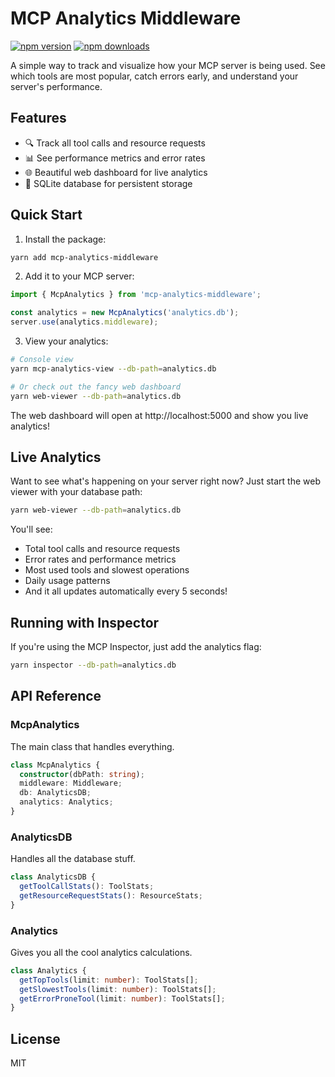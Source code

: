 # MCP Analytics Middleware

[![npm version](https://img.shields.io/npm/v/mcp-analytics-middleware.svg)](https://www.npmjs.com/package/mcp-analytics-middleware)
[![npm downloads](https://img.shields.io/npm/dm/mcp-analytics-middleware.svg)](https://www.npmjs.com/package/mcp-analytics-middleware)

A simple way to track and visualize how your MCP server is being used. See which tools are most popular, catch errors early, and understand your server's performance.

## Features

- 🔍 Track all tool calls and resource requests
- 📊 See performance metrics and error rates
- 🌐 Beautiful web dashboard for live analytics
- 💾 SQLite database for persistent storage

## Quick Start

1. Install the package:
```bash
yarn add mcp-analytics-middleware
```

2. Add it to your MCP server:
```typescript
import { McpAnalytics } from 'mcp-analytics-middleware';

const analytics = new McpAnalytics('analytics.db');
server.use(analytics.middleware);
```

3. View your analytics:
```bash
# Console view
yarn mcp-analytics-view --db-path=analytics.db

# Or check out the fancy web dashboard
yarn web-viewer --db-path=analytics.db
```

The web dashboard will open at http://localhost:5000 and show you live analytics!

## Live Analytics

Want to see what's happening on your server right now? Just start the web viewer with your database path:

```bash
yarn web-viewer --db-path=analytics.db
```

You'll see:
- Total tool calls and resource requests
- Error rates and performance metrics
- Most used tools and slowest operations
- Daily usage patterns
- And it all updates automatically every 5 seconds!

## Running with Inspector

If you're using the MCP Inspector, just add the analytics flag:

```bash
yarn inspector --db-path=analytics.db
```

## API Reference

### McpAnalytics
The main class that handles everything.

```typescript
class McpAnalytics {
  constructor(dbPath: string);
  middleware: Middleware;
  db: AnalyticsDB;
  analytics: Analytics;
}
```

### AnalyticsDB
Handles all the database stuff.

```typescript
class AnalyticsDB {
  getToolCallStats(): ToolStats;
  getResourceRequestStats(): ResourceStats;
}
```

### Analytics
Gives you all the cool analytics calculations.

```typescript
class Analytics {
  getTopTools(limit: number): ToolStats[];
  getSlowestTools(limit: number): ToolStats[];
  getErrorProneTool(limit: number): ToolStats[];
}
```

## License

MIT
